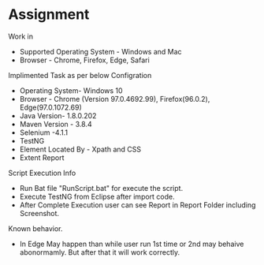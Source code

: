 # Assignment


Work in
- Supported Operating System - Windows and Mac
- Browser - Chrome, Firefox, Edge, Safari

Implimented Task as per below Configration
 - Operating System- Windows 10
 - Browser - Chrome (Version 97.0.4692.99), Firefox(96.0.2), Edge(97.0.1072.69)
 - Java Version-  1.8.0.202
 - Maven Version - 3.8.4
 - Selenium -4.1.1
 - TestNG
 - Element Located By - Xpath and CSS
 - Extent Report


Script Execution Info
 - Run Bat file "RunScript.bat" for execute the script.
 - Execute TestNG from Eclipse after import code.
 - After Complete Execution user can see Report in Report Folder including Screenshot.


Known behavior.
 - In Edge May happen than while user run 1st time or 2nd may behaive abonormamly. But after that it will work correctly.
 
 








